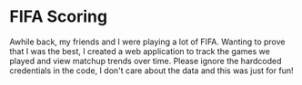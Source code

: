 # FIFA Scoring
Awhile back, my friends and I were playing a lot of FIFA. Wanting to prove that I was the best, I created a web application to track the games we played and view matchup trends over time. Please ignore the hardcoded credentials in the code, I don't care about the data and this was just for fun!
